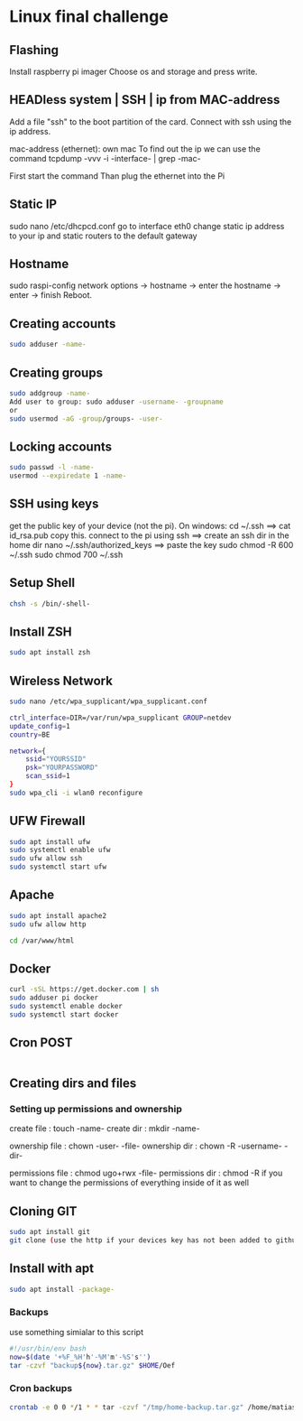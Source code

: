 # Linux final challenge

## Flashing

Install raspberry pi imager
Choose os and storage and press write.

## HEADless system | SSH | ip from MAC-address
Add a file "ssh" to the boot partition of the card. 
Connect with ssh using the ip address.

mac-address (ethernet): own mac
To find out the ip we can use the command tcpdump -vvv -i -interface- | grep -mac- 

First start the command
Than plug the ethernet into the Pi

## Static IP

sudo nano /etc/dhcpcd.conf
go to interface eth0
change static ip address to your ip and static routers to the default
gateway


## Hostname

sudo raspi-config
network options -> hostname -> enter the hostname -> enter -> finish
Reboot.

## Creating accounts
```bash
sudo adduser -name-
```
## Creating groups
```bash
sudo addgroup -name-
Add user to group: sudo adduser -username- -groupname
or
sudo usermod -aG -group/groups- -user-
```
## Locking accounts
```bash
sudo passwd -l -name-
usermod --expiredate 1 -name-
```
## SSH using keys

get the public key of your device (not the pi).
On windows: cd ~/.ssh ==> cat id_rsa.pub
copy this.
connect to the pi using ssh ==> create an ssh dir in the home dir
nano ~/.ssh/authorized_keys ==> paste the key
sudo chmod -R 600 ~/.ssh
sudo chmod 700 ~/.ssh

## Setup Shell
```bash
chsh -s /bin/-shell-
```

## Install ZSH
```bash
sudo apt install zsh
```
## Wireless Network
```bash
sudo nano /etc/wpa_supplicant/wpa_supplicant.conf

ctrl_interface=DIR=/var/run/wpa_supplicant GROUP=netdev
update_config=1
country=BE

network={
    ssid="YOURSSID"
    psk="YOURPASSWORD"
    scan_ssid=1
}
sudo wpa_cli -i wlan0 reconfigure
```

## UFW Firewall

```bash
sudo apt install ufw
sudo systemctl enable ufw
sudo ufw allow ssh
sudo systemctl start ufw
```

## Apache

```bash
sudo apt install apache2
sudo ufw allow http

cd /var/www/html
```

## Docker

```bash
curl -sSL https://get.docker.com | sh
sudo adduser pi docker
sudo systemctl enable docker
sudo systemctl start docker
```
## Cron POST
```bash

```

## Creating dirs and files  
### Setting up permissions and ownership

create file : touch -name-
create dir : mkdir -name-

ownership file : chown -user- -file-
ownership dir : chown -R -username- -dir-

permissions file : chmod ugo+rwx -file-
permissions dir : chmod -R if you want to change the permissions of everything inside of it as well

## Cloning GIT
```bash
sudo apt install git
git clone (use the http if your devices key has not been added to github.com)
```
## Install with apt
```bash
sudo apt install -package-
```

### Backups

use something simialar to this script

```bash
#!/usr/bin/env bash
now=$(date '+%F_%H'h'-%M'm'-%S's'')
tar -czvf "backup${now}.tar.gz" $HOME/Oef
```

### Cron backups
```bash
crontab -e 0 0 */1 * * tar -czvf "/tmp/home-backup.tar.gz" /home/matias
```